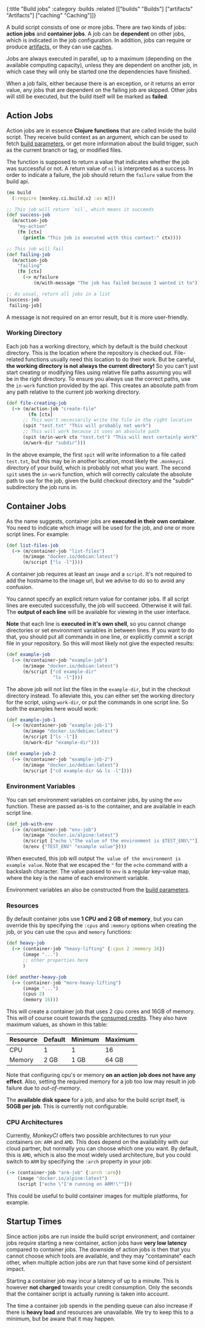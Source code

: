 {:title "Build jobs"
 :category :builds
 :related [["builds" "Builds"]
           ["artifacts" "Artifacts"]
	   ["caching" "Caching"]]}

A build script consists of one or more jobs.  There are two kinds of
jobs: **action jobs** and **container jobs**.  A job can be **dependent** on other
jobs, which is indicated in the job configuration.  In addition, jobs can require
or produce [artifacts](artifacts), or they can use [caches](caching).

Jobs are always executed in parallel, up to a maximum (depending on the available
computing capacity), unless they are dependent on another job, in which case they
will only be started one the dependencies have finished.

When a job fails, either because there is an exception, or it returns an error
value, any jobs that are dependent on the failing job are skipped.  Other jobs
will still be executed, but the build itself will be marked as **failed**.

## Action Jobs

Action jobs are in essence **Clojure functions** that are called inside the build script.
They receive build context as an argument, which can be used to fetch [build parameters](params),
or get more information about the build trigger, such as the current branch or tag, or
modified files.

The function is supposed to return a value that indicates whether the job was successful
or not.  A return value of `nil` is interpreted as a success.  In order to indicate a
failure, the job should return the `failure` value from the build api.

```clojure
(ns build
  (:require [monkey.ci.build.v2 :as m]))

;; This job will return `nil`, which means it succeeds
(def success-job
  (m/action-job
    "my-action"
    (fn [ctx]
      (println "This job is executed with this context:" ctx))))

;; This job will fail
(def failing-job
  (m/action-job
    "failing"
    (fn [ctx]
      (-> m/failure
          (m/with-message "The job has failed because I wanted it to")))))

;; As usual, return all jobs in a list
[success-job
 failing-job]
```

A message is not required on an error result, but it is more user-friendly.

### Working Directory

Each job has a working directory, which by default is the build checkout directory.
This is the location where the repository is checked out.  File-related functions
usually need this location to do their work.  But be careful, **the working directory
is not always the current directory!**  So you can't just start creating or
modifying files using relative file paths assuming you will be in the right
directory.  To ensure you always use the correct paths, use the `in-work` function
provided by the api.  This creates an absolute path from any path relative to the
current job working directory.

```clojure
(def file-creating-job
  (-> (m/action-job "create-file"
        (fn [ctx]
	  ;; This won't necessarily write the file in the right location
	  (spit "test.txt" "This will probably not work")
	  ;; This will work because it uses an absolute path
	  (spit (m/in-work ctx "test.txt") "This will most certainly work")))
      (m/work-dir "subdir")))
```

In the above example, the first `spit` will write information to a file called `test.txt`,
but this may be in another location, most likely the `.monkeyci` directory of your build,
which is probably not what you want.  The second `spit` uses the `in-work` function,
which will correctly calculate the absolute path to use for the job, given the
build checkout directory and the "subdir" subdirectory the job runs in.

## Container Jobs

As the name suggests, container jobs are **executed in their own container**.  You
need to indicate which image will be used for the job, and one or more script
lines.  For example:

```clojure
(def list-files-job
  (-> (m/container-job "list-files")
      (m/image "docker.io/debian:latest")
      (m/script ["ls -l"])))
```

A container job requires at least an `image` and a `script`.  It's not required
to add the hostname to the image url, but we advise to do so to avoid any confusion.

You cannot specify an explicit return value for container jobs.  If all script 
lines are executed successfully, the job will succeed.  Otherwise it will fail.
The **output of each line** will be available for viewing in the user interface.

**Note** that each line is **executed in it's own shell**, so you cannot
change directories or set environment variables in between lines.  If you want
to do that, you should put all commands in one line, or explicitly commit a
script file in your repository.  So this will most likely not give the expected
results:

```clojure
(def example-job
  (-> (m/container-job "example-job")
      (m/image "docker.io/debian:latest")
      (m/script ["cd example-dir"
                 "ls -l"])))
```
The above job will not list the files in the `example-dir`, but in the checkout
directory instead.  To alleviate this, you can either set the working directory
for the script, using `work-dir`, or put the commands in one script line.  So
both the examples here would work:

```clojure
(def example-job-1
  (-> (m/container-job "example-job-1")
      (m/image "docker.io/debian:latest")
      (m/script ["ls -l"])
      (m/work-dir "example-dir")))

(def example-job-2
  (-> (m/container-job "example-job-2")
      (m/image "docker.io/debian:latest")
      (m/script ["cd example-dir && ls -l"])))
```

### Environment Variables

You can set environment variables on container jobs, by using the `env` function.
These are passed as-is to the container, and are available in each script line.

```clojure
(def job-with-env
  (-> (m/container-job "env-job")
      (m/image "docker.io/alpine:latest")
      (m/script ["echo \"The value of the environment is $TEST_ENV\""])
      (m/env {"TEST_ENV" "example value"})))
```

When executed, this job will output `The value of the environment is example value`.
Note that we escaped the `"` for the `echo` command with a backslash character.
The value passed to `env` is a regular key-value map, where the key is the name
of each environment variable.

Environment variables an also be constructed from the [build parameters](params).

### Resources

By default container jobs use **1 CPU and 2 GB of memory**, but you can override
this by specifying the `:cpus` and `:memory` options when creating the job, or you
can use the `cpus` and `memory` functions:

```clojure
(def heavy-job
  (-> (container-job "heavy-lifting" {:cpus 2 :memory 16})
      (image "...")
      ;; other properties here
      )

(def another-heavy-job
  (-> (container-job "more-heavy-lifting")
      (image "...")
      (cpus 2)
      (memory 16)))
```
This will create a container job that uses 2 cpu cores and 16GB of memory.  This will
of course count towards the [consumed credits](pricing).  They also have maximum
values, as shown in this table:

|Resource|Default|Minimum|Maximum|
|---|---|---|---|
|CPU|1|1|16|
|Memory|2 GB|1 GB|64 GB|

Note that configuring cpu's or memory **on an action job does not have any effect**.
Also, setting the required memory for a job too low may result in job failure due to
*out-of-memory*.

The **available disk space** for a job, and also for the build script itself, is **50GB
per job**.  This is currently not configurable.

### CPU Architectures

Currently, *MonkeyCI* offers two possible architectures to run your containers on: `ARM`
and `AMD`.  This does depend on the availability with our cloud partner, but normally
you can choose which one you want.  By default, this is `AMD`, which is also the most
widely used architecture, but you could switch to `ARM` by specifying the `:arch` property
in your job:

```clojure
(-> (container-job "arm-job" {:arch :arm})
    (image "docker.io/alpine:latest")
    (script ["echo \"I'm running on ARM!\""]))
```

This could be useful to build container images for multiple platforms, for example.

## Startup Times

Since action jobs are run inside the build script environment, and container jobs
require starting a new container, action jobs have **very low latency** compared
to container jobs.  The downside of action jobs is then that you cannot choose
which tools are available, and they may "contaminate" each other, when multiple
action jobs are run that have some kind of persistent impact.

Starting a container job may incur a latency of up to a minute.  This is however
**not charged** towards your credit consumption.  Only the seconds that the container
script is actually running is taken into account.

The time a container job spends in the pending queue can also increase if there is **heavy
load** and resources are unavailable.  We try to keep this to a minimum, but be aware
that it may happen.